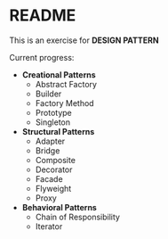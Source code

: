 # README

This is an exercise for **DESIGN PATTERN**

Current progress:

- **Creational Patterns**
    - Abstract Factory
    - Builder
    - Factory Method
    - Prototype
    - Singleton
- **Structural Patterns**
    - Adapter
    - Bridge
    - Composite
    - Decorator
    - Facade
    - Flyweight
    - Proxy
- **Behavioral Patterns**
    - Chain of Responsibility
    - Iterator

